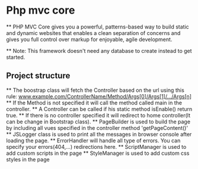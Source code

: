 # Php mvc core
** PHP MVC Core gives you a powerful, patterns-based way to build static and dynamic websites that enables a clean separation of concerns and gives you full control over markup for enjoyable, agile development. 

** Note: This framework doesn't need any database to create instead to get started.

## Project structure
** The boostrap class will fetch the Controller based on the url using this rule: www.example.com/ControllerName/Method/Args[0]/Args[1]/.../Args[n]
** If the Method is not specified it will call the method called main in the controller.
** A Controller can be called if his static method isEnable() return true.
** If there is no controller specified it will redirect to home controller(It can be change in Bootstrap class).
** PageBuilder is used to build the page by including all vues specified in the controller method 'getPageContent()'
** JSLogger class is used to print all the messages in browser console after loading the page.
** ErrorHandler will handle all type of errors. You can specify your errors(404,...) redirections here.
** ScriptManager is used to add custom scripts in the page
** StyleManager is used to add custom css styles in the page


